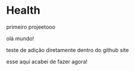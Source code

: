 # Health
primeiro projeetooo

olá mundo!

teste de adição diretamente dentro do github site

esse aqui acabei de fazer agora! 